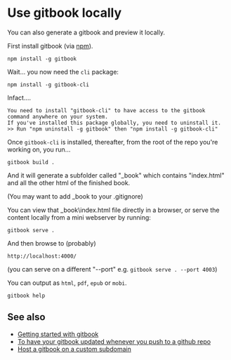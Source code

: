﻿# Use gitbook locally

You can also generate a gitbook and preview it locally.

First install gitbook (via [npm](../npm/01_summary.md)).

	npm install -g gitbook

Wait... you now need the `cli` package:

	npm install -g gitbook-cli

Infact....

	You need to install "gitbook-cli" to have access to the gitbook command anywhere on your system.
	If you've installed this package globally, you need to uninstall it.
	>> Run "npm uninstall -g gitbook" then "npm install -g gitbook-cli"

Once `gitbook-cli` is installed, thereafter, from the root of the repo you're working on, you run...

	gitbook build .

And it will generate a subfolder called "_book" which contains "index.html" and all the other html of the finished book.

(You may want to add _book to your .gitignore)

You can view that _book\index.html file directly in a browser, or serve the content locally from a mini webserver by running:

	gitbook serve .

And then browse to (probably)

	http://localhost:4000/

(you can serve on a different "--port" e.g. `gitbook serve . --port 4003`)

You can output as `html`, `pdf`, `epub` or `mobi`.

	gitbook help

## See also

- [Getting started with gitbook](getting_started_with_gitbook.md)
- [To have your gitbook updated whenever you push to a github repo](web_hooks.md)
- [Host a gitbook on a custom subdomain](host_on_custom_subdomain.md)
